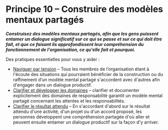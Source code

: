 # Principe 10 – Construire des modèles mentaux partagés


**_Construisez des modèles mentaux partagés, afin que les gens puissent entamer un dialogue significatif sur ce qui se passe et sur ce qui doit être fait, et que ce faisant ils approfondissent leur compréhension du fonctionnement de l'organisation, ce qu'elle fait et pourquoi._**

Des pratiques essentielles pour vous y aider :

-   [Naviguer par tension](section:navigate-via-tension) – Tous les membres de l’organisation étant à l'écoute des situations qui pourraient bénéficier de la construction ou du raffinement d’un modèle mental partagé s'accordent avec d'autres afin d'engager dans un dialogue productif.
-   [Clarifier et développer les domaines](section:clarify-and-develop-domains) – clarifier et documenter explicitement des domaines de responsabilité garantit un modèle mental partagé concernant les attentes et les responsabilités.
-   [Clarifier le résultat attendu](section:clarify-intended-outcome) – En s'accordant d'abord sur le résultat attendu d'une activité, d'un projet ou d'un accord proposé, les personnes développent une compréhension partagée d'où aller et peuvent ensuite entamer un dialogue productif sur la façon d'y arriver.
